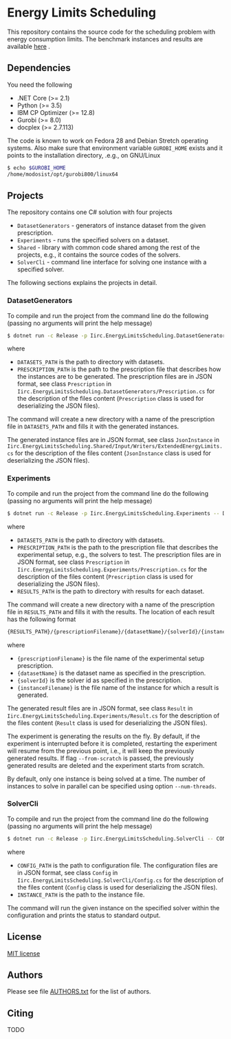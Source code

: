 # Energy Limits Scheduling

This repository contains the source code for the scheduling problem with energy consumption limits.
The benchmark instances and results are available [here](https://github.com/CTU-IIG/EnergyLimitsSchedulingDatasets) .

## Dependencies

You need the following

- .NET Core (>= 2.1)
- Python (>= 3.5)
- IBM CP Optimizer (>= 12.8)
- Gurobi (>= 8.0)
- docplex (>= 2.7.113)

The code is known to work on Fedora 28 and Debian Stretch operating systems.
Also make sure that environment variable `GUROBI_HOME` exists and it points to the installation directory, .e.g., on GNU/Linux
```bash
$ echo $GUROBI_HOME
/home/modosist/opt/gurobi800/linux64
```

## Projects

The repository contains one C# solution with four projects

- `DatasetGenerators` - generators of instance dataset from the given prescription.
- `Experiments` - runs the specified solvers on a dataset.
- `Shared` - library with common code shared among the rest of the projects, e.g., it contains the source codes of the solvers.
- `SolverCli` - command line interface for solving one instance with a specified solver.

The following sections explains the projects in detail.

### DatasetGenerators

To compile and run the project from the command line do the following (passing no arguments will print the help message)

```bash
$ dotnet run -c Release -p Iirc.EnergyLimitsScheduling.DatasetGenerators -- DATASETS_PATH PRESCRIPTION_PATH
```

where

- `DATASETS_PATH` is the path to directory with datasets.
- `PRESCRIPTION_PATH` is the path to the prescription file that describes how the instances are to be generated.
  The prescription files are in JSON format, see class `Prescription` in `Iirc.EnergyLimitsScheduling.DatasetGenerators/Prescription.cs` for the description of the files content (`Prescription` class is used for deserializing the JSON files).

The command will create a new directory with a name of the prescription file in `DATASETS_PATH` and fills it with the generated instances.

The generated instance files are in JSON format, see class `JsonInstance` in `Iirc.EnergyLimitsScheduling.Shared/Input/Writers/ExtendedEnergyLimits.cs` for the description of the files content (`JsonInstance` class is used for deserializing the JSON files).

### Experiments

To compile and run the project from the command line do the following (passing no arguments will print the help message)

```bash
$ dotnet run -c Release -p Iirc.EnergyLimitsScheduling.Experiments -- DATASETS_PATH PRESCRIPTION_PATH RESULTS_PATH
```

where

- `DATASETS_PATH` is the path to directory with datasets.
- `PRESCRIPTION_PATH` is the path to the prescription file that describes the experimental setup, e.g., the solvers to test.
  The prescription files are in JSON format, see class `Prescription` in `Iirc.EnergyLimitsScheduling.Experiments/Prescription.cs` for the description of the files content (`Prescription` class is used for deserializing the JSON files).
- `RESULTS_PATH` is the path to directory with results for each dataset.

The command will create a new directory with a name of the prescription file in `RESULTS_PATH` and fills it with the results.
The location of each result has the following format

```bash
{RESULTS_PATH}/{prescriptionFilename}/{datasetName}/{solverId}/{instanceFilename}.json
```

where

- `{prescriptionFilename}` is the file name of the experimental setup prescription.
- `{datasetName}` is the dataset name as specified in the prescription.
- `{solverId}` is the solver id as specified in the prescription.
- `{instanceFilename}` is the file name of the instance for which a result is generated.

The generated result files are in JSON format, see class `Result` in `Iirc.EnergyLimitsScheduling.Experiments/Result.cs` for the description of the files content (`Result` class is used for deserializing the JSON files).

The experiment is generating the results on the fly.
By default, if the experiment is interrupted before it is completed, restarting the experiment will resume from the previous point, i.e., it will keep the previously generated results.
If flag `--from-scratch` is passed, the previously generated results are deleted and the experiment starts from scratch.

By default, only one instance is being solved at a time.
The number of instances to solve in parallel can be specified using option `--num-threads`.

### SolverCli
To compile and run the project from the command line do the following (passing no arguments will print the help message)

```bash
$ dotnet run -c Release -p Iirc.EnergyLimitsScheduling.SolverCli -- CONFIG_PATH INSTANCE_PATH
```

where

- `CONFIG_PATH` is the path to configuration file.
  The configuration files are in JSON format, see class `Config` in `Iirc.EnergyLimitsScheduling.SolverCli/Config.cs` for the description of the files content (`Config` class is used for deserializing the JSON files).
- `INSTANCE_PATH` is the path to the instance file.

The command will run the given instance on the specified solver within the configuration and prints the status to standard output.

## License

[MIT license](LICENSE.txt)

## Authors

Please see file [AUTHORS.txt](AUTHORS.txt) for the list of authors.

## <a name="citing"></a>Citing

TODO